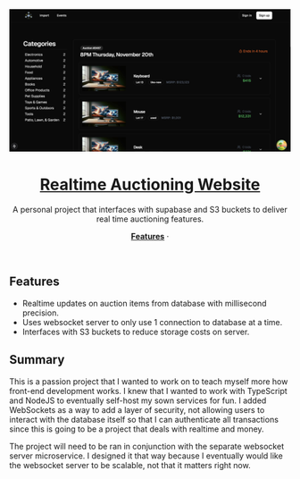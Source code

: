 <a href="">
  <img alt="Auction Website" src="/public/demo.png">
  <h1 align="center">Realtime Auctioning Website</h1>
</a>

<p align="center">
  A personal project that interfaces with supabase and S3 buckets to deliver real time auctioning features.
</p>

<p align="center">
  <a href="#features"><strong>Features</strong></a> ·
</p>
<br/>

## Features

- Realtime updates on auction items from database with millisecond precision.
- Uses websocket server to only use 1 connection to database at a time.
- Interfaces with S3 buckets to reduce storage costs on server.

## Summary

This is a passion project that I wanted to work on to teach myself more how front-end development works. I knew that I wanted to work with TypeScript and NodeJS to eventually self-host my sown services for fun. I added WebSockets as a way to add a layer of security, not allowing users to interact with the database itself so that I can authenticate all transactions since this is going to be a project that deals with realtime and money.

The project will need to be ran in conjunction with the separate websocket server microservice. I designed it that way because I eventually would like the websocket server to be scalable, not that it matters right now.
